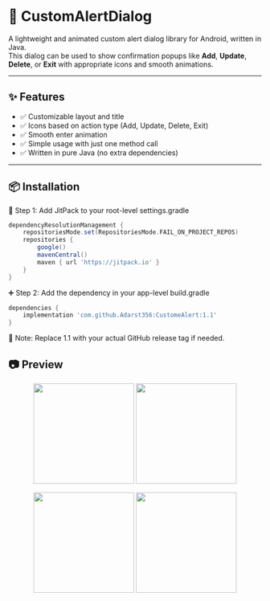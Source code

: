 # 🔔 CustomAlertDialog

A lightweight and animated custom alert dialog library for Android, written in Java.  
This dialog can be used to show confirmation popups like **Add**, **Update**, **Delete**, or **Exit** with appropriate icons and smooth animations.

---

## ✨ Features

- ✅ Customizable layout and title  
- ✅ Icons based on action type (Add, Update, Delete, Exit)  
- ✅ Smooth enter animation  
- ✅ Simple usage with just one method call  
- ✅ Written in pure Java (no extra dependencies)  

---

## 📦 Installation

🔧 Step 1: Add JitPack to your root-level settings.gradle

```groovy
dependencyResolutionManagement {
    repositoriesMode.set(RepositoriesMode.FAIL_ON_PROJECT_REPOS)
    repositories {
        google()
        mavenCentral()
        maven { url 'https://jitpack.io' }
    }
}
```



➕ Step 2: Add the dependency in your app-level build.gradle

```groovy
dependencies {
    implementation 'com.github.Adarst356:CustomeAlert:1.1'
}
```
📝 Note: Replace 1.1 with your actual GitHub release tag if needed.


## 📷 Preview

<p align="center">
  <img src="https://github.com/user-attachments/assets/ed66936f-ddb3-4442-8a3b-12f049970cba" width="200" />
  <img src="https://github.com/user-attachments/assets/34077972-f086-4a6d-9640-d8f08e784d1c" width="200" />
</p>

<p align="center">
  <img src="https://github.com/user-attachments/assets/f465f326-a1c8-40d2-a64c-dc9f877024fa" width="200" />
  <img src="https://github.com/user-attachments/assets/2e542e12-2938-46a5-8fd5-10a4cdf43b40" width="200" />
</p>


